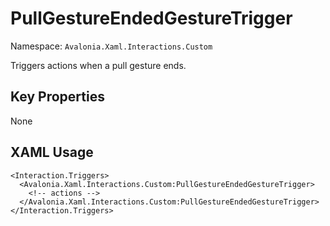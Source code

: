 # PullGestureEndedGestureTrigger

Namespace: `Avalonia.Xaml.Interactions.Custom`

Triggers actions when a pull gesture ends.



## Key Properties
None

## XAML Usage
```xaml
<Interaction.Triggers>
  <Avalonia.Xaml.Interactions.Custom:PullGestureEndedGestureTrigger>
    <!-- actions -->
  </Avalonia.Xaml.Interactions.Custom:PullGestureEndedGestureTrigger>
</Interaction.Triggers>
```
